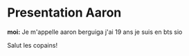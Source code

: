 # Presentation Aaron

**moi:**
Je m'appelle aaron berguiga j'ai 19 ans je suis en bts sio


Salut les copains!

